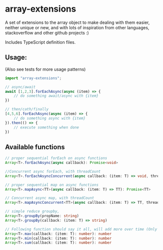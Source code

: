 # array-extensions

A set of extensions to the array object to make dealing with them easier, neither unique or new, and with lots of inspiration from other languages, stackoverflow and other github projects :)

Includes TypeScript definition files.

## Usage: 
(Also see tests for more usage patterns)

```javascript
import "array-extensions";

// async/await
await [1,2,3].forEachAsync(async (item) => {
    // do something await/async with {item}
})

// then/cath/finally
[4,5,6].forEachAsync(async (item) => {
    // do something async with {item}
}).then(() => {
    // execute something when done 
})
```
## Available functions
```typescript
// proper sequential forEach on async functions
Array<T>.forEachAsync(async callback): Promise<void>
```

```typescript
//Concurrent async forEach, with threadCount
Array<T>.forEachAsyncConcurrent(async callback: (item: T) => void, threadCount = 4, continueOnError = true): Promise<void>
```

```typescript
// proper sequential map on async functions
Array<T>.mapAsync<TT>(async callback: (item: T) => TT): Promise<TT>
```

```typescript
// Concurrent async map, with threadCount
Array<T>.mapAsyncConcurrent<TT>(async callback: (item: T) => TT, threadCount = 4, continueOnError = true): Promise<TT>
```

```typescript
// simple reduce groupby, 
Array<T>.groupBy(propName: string)
Array<T>.groupBy(callback: (item: T) => string)
```

```typescript
// Following function should say it all, will add more over time (Only works on number arrays)
Array<T>.max(callback: (item: T): number): number
Array<T>.min(callback: (item: T): number): number
Array<T>.sum(callback: (item: T): number): number
```
